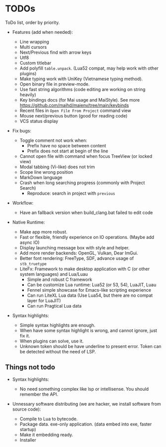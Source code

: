 # TODOs
ToDo list, order by priority.

- Features (add when needed):
    - Line wrapping
    - Multi cursors
    - Next/Previous find with arrow keys
    - Utf8
    - Custom titlebar
    - Add polyfill `table.unpack`. (Lua52 compat, may help work with other plugins)
    - Make typing work with UniKey (Vietnamese typing method).
    - Open binary file in preview-mode.
    - Use fast string algorithms (code editing are working on string heavily)
    - Key bindings docs (for Mai usage and MaiStyle). See more https://github.com/maihd/maienv/tree/main/keybinds
    - Recent files in `Open File From Project` command view
    - Mouse next/previous button (good for reading code)
    - VCS status display

- Fix bugs:
    - Toggle comment not work when:
        - Prefix have no space between content
        - Prefix does not start at begin of the line
    - Cannot open file with command when focus TreeView (or locked view)
    - Modal tabbing (Vi-like) does not trim
    - Scope line wrong position
    - MarkDown language
    - Crash when long searching progress (commonly with Project Search)
        - Reproduce: search in project with `previous`

- Workflow:
    - Have an fallback version when build_clang.bat failed to edit code

- Native Runtime:
    - Make app more robust.
    - Fast or flexible, friendly experience on IO operations. (Maybe add async IO)
    - Display launching message box with style and helper.
    - Add more render backends: OpenGL, Vulkan, Dear ImGui.
    - Better font rendering: FreeType, SDF, advance usage of `stb_truetype`
    - LiteFx: Framework to make desktop application with C (or other system languages) and Lua/Luau
        - Simple and robust C framework
        - Can be customize Lua runtime: Lua52 (or 53, 54), LuaJIT, Luau
        - Fennel simple showcase for Emacs-like scripting experience
        - Can run LiteXL Lua data (Use Lua54, but there are no compat layer for LuaJIT)
        - Can run Pragtical Lua data

- Syntax highlights:
    - Simple syntax highlights are enough.
    - When have some syntax highlight is wrong, and cannot ignore, just fix it.
    - When plugins can solve, use it.
    - Unknown token should be have underline to present error. Token can be detected without the need of LSP.

## Things not todo

- Syntax highlights:
    - No need something complex like lsp or intellisense. You should remember the API.

- Unnessary software distributing (we are hacker, we install software from source code):
    - Compile to Lua to bytecode.
    - Package data. exe-only application. (data embed into exe, faster startup)
    - Make it embedding ready.
    - Installer

